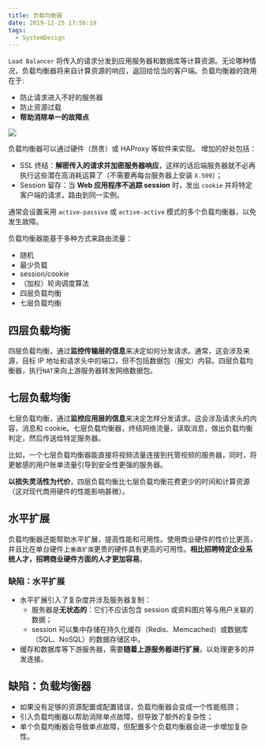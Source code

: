 ```yaml
---
title: 负载均衡器
date: 2019-12-25 17:56:19
tags:
  - SystemDesign
---
```

`Load Balancer` 将传入的请求分发到应用服务器和数据库等计算资源。无论哪种情况，负载均衡器将来自计算资源的响应，返回给恰当的客户端。负载均衡器的效用在于:
- 防止请求进入不好的服务器
- 防止资源过载
- **帮助消除单一的故障点**

![](https://raw.githubusercontent.com/was48i/mPOST/master/SystemDesign/04/00.jpg)

负载均衡器可以通过硬件（昂贵）或 HAProxy 等软件来实现。 增加的好处包括：
- SSL 终结：**解密传入的请求并加密服务器响应**，这样的话后端服务器就不必再执行这些潜在高消耗运算了（不需要再每台服务器上安装 `X.509`）；
- Session 留存：当 **Web 应用程序不追踪 session** 时，发出 `cookie` 并将特定客户端的请求，路由到同一实例。

<!--more-->
通常会设置采用 `active-passive` 或 `active-active` 模式的多个负载均衡器，以免发生故障。

负载均衡器能基于多种方式来路由流量：
- 随机
- 最少负载
- session/cookie
- （加权）轮询调度算法
- 四层负载均衡
- 七层负载均衡

## 四层负载均衡
四层负载均衡，通过**监控传输层的信息**来决定如何分发请求。通常，这会涉及来源，目标 IP 地址和请求头中的端口，但不包括数据包（报文）内容。四层负载均衡器，执行`NAT`来向上游服务器转发网络数据包。

## 七层负载均衡
七层负载均衡，通过**监控应用层的信息**来决定怎样分发请求。这会涉及请求头的内容，消息和 cookie。七层负载均衡器，终结网络流量，读取消息，做出负载均衡判定，然后传送给特定服务器。

比如，一个七层负载均衡器能直接将视频流量连接到托管视频的服务器，同时，将更敏感的用户账单流量引导到安全性更强的服务器。

**以损失灵活性为代价**，四层负载均衡比七层负载均衡花费更少的时间和计算资源（这对现代商用硬件的性能影响甚微）。

## 水平扩展
负载均衡器还能帮助水平扩展，提高性能和可用性。使用商业硬件的性价比更高，并且比在单台硬件上`垂直扩展`更贵的硬件具有更高的可用性。**相比招聘特定企业系统人才，招聘商业硬件方面的人才更加容易**。

### 缺陷：水平扩展
- 水平扩展引入了复杂度并涉及服务器复制：
    - 服务器是**无状态的**：它们不应该包含 session 或资料图片等与用户关联的数据；
    - session 可以集中存储在持久化缓存（Redis、Memcached）或数据库（SQL、NoSQL）的数据存储区中。
- 缓存和数据库等下游服务器，需要**随着上游服务器进行扩展**，以处理更多的并发连接。

## 缺陷：负载均衡器
- 如果没有足够的资源配置或配置错误，负载均衡器会变成一个性能瓶颈；
- 引入负载均衡器以帮助消除单点故障，但导致了额外的复杂性；
- 单个负载均衡器会导致单点故障，但配置多个负载均衡器会进一步增加复杂性。
